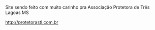 Site sendo feito com muito carinho pra Associação Protetora de Três Lagoas MS

http://protetorastl.com.br
